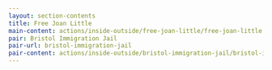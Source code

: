 ```yaml
---
layout: section-contents
title: Free Joan Little
main-content: actions/inside-outside/free-joan-little/free-joan-little.md
pair: Bristol Immigration Jail
pair-url: bristol-immigration-jail
pair-content: actions/inside-outside/bristol-immigration-jail/bristol-immigration-jail.md
---
```

